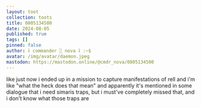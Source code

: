 ```yaml
---
layout: toot
collection: toots
title: 0805134500
date: 2024-08-05
published: true
tags: []
pinned: false
author: ⸸ commander ░ nova ⸸ :~$
avatar: /img/avatar/daemon.jpeg
mastodon: https://mastodon.online/@cmdr_nova/0805134500
---
```


like just now i ended up in a mission to capture manifestations of rell and i'm like "what the heck does that mean" and apparently it's mentioned in some dialogue that i need simaris traps, but i must've completely missed that, and i don't know what those traps are
